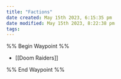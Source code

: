 ```yaml
---
title: "Factions"
date created: May 15th 2023, 6:15:35 pm
date modified: May 15th 2023, 8:22:38 pm
tags: 
---
```

%% Begin Waypoint %%
- [[Doom Raiders]]

%% End Waypoint %%
